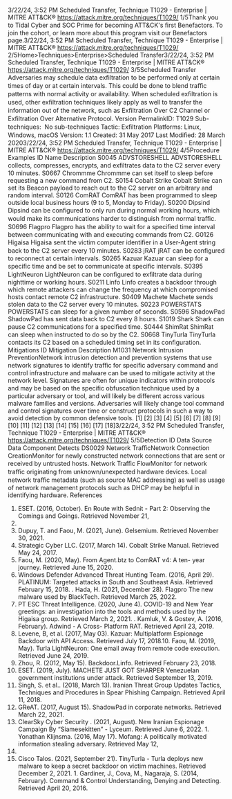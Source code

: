 3/22/24, 3:52 PM Scheduled Transfer, Technique T1029 - Enterprise | MITRE ATT&CK®
https://attack.mitre.org/techniques/T1029/ 1/5Thank you to Tidal Cyber and SOC Prime for becoming ATT&CK's ﬁrst Benefactors. To join the cohort, or learn more about this program visit our
Benefactors page.3/22/24, 3:52 PM Scheduled Transfer, Technique T1029 - Enterprise | MITRE ATT&CK®
https://attack.mitre.org/techniques/T1029/ 2/5Home>Techniques>Enterprise>Scheduled Transfer3/22/24, 3:52 PM Scheduled Transfer, Technique T1029 - Enterprise | MITRE ATT&CK®
https://attack.mitre.org/techniques/T1029/ 3/5Scheduled Transfer
Adversaries may schedule data exﬁltration to be performed only at certain times of day or at certain intervals. This could be done to blend
traﬃc patterns with normal activity or availability.
When scheduled exﬁltration is used, other exﬁltration techniques likely apply as well to transfer the information out of the network, such as
Exﬁltration Over C2 Channel or Exﬁltration Over Alternative Protocol.
Version PermalinkID: T1029
Sub-techniques:  No sub-techniques
 
Tactic: Exﬁltration
 
Platforms: Linux, Windows, macOS
Version: 1.1
Created: 31 May 2017
Last Modiﬁed: 28 March 20203/22/24, 3:52 PM Scheduled Transfer, Technique T1029 - Enterprise | MITRE ATT&CK®
https://attack.mitre.org/techniques/T1029/ 4/5Procedure Examples
ID Name Description
S0045 ADVSTORESHELL ADVSTORESHELL collects, compresses, encrypts, and exﬁltrates data to the C2 server every 10 minutes.
S0667 Chrommme Chrommme can set itself to sleep before requesting a new command from C2.
S0154 Cobalt Strike Cobalt Strike can set its Beacon payload to reach out to the C2 server on an arbitrary and random
interval.
S0126 ComRAT ComRAT has been programmed to sleep outside local business hours (9 to 5, Monday to Friday).
S0200 Dipsind Dipsind can be conﬁgured to only run during normal working hours, which would make its
communications harder to distinguish from normal traﬃc.
S0696 Flagpro Flagpro has the ability to wait for a speciﬁed time interval between communicating with and executing
commands from C2.
G0126 Higaisa Higaisa sent the victim computer identiﬁer in a User-Agent string back to the C2 server every 10 minutes.
S0283 jRAT jRAT can be conﬁgured to reconnect at certain intervals.
S0265 Kazuar Kazuar can sleep for a speciﬁc time and be set to communicate at speciﬁc intervals.
S0395 LightNeuron LightNeuron can be conﬁgured to exﬁltrate data during nighttime or working hours.
S0211 Linfo Linfo creates a backdoor through which remote attackers can change the frequency at which
compromised hosts contact remote C2 infrastructure.
S0409 Machete Machete sends stolen data to the C2 server every 10 minutes.
S0223 POWERSTATS POWERSTATS can sleep for a given number of seconds.
S0596 ShadowPad ShadowPad has sent data back to C2 every 8 hours.
S1019 Shark Shark can pause C2 communications for a speciﬁed time.
S0444 ShimRat ShimRat can sleep when instructed to do so by the C2.
S0668 TinyTurla TinyTurla contacts its C2 based on a scheduled timing set in its conﬁguration.
Mitigations
ID Mitigation Description
M1031 Network
Intrusion
PreventionNetwork intrusion detection and prevention systems that use network signatures to identify traﬃc for speciﬁc
adversary command and control infrastructure and malware can be used to mitigate activity at the network
level. Signatures are often for unique indicators within protocols and may be based on the speciﬁc
obfuscation technique used by a particular adversary or tool, and will likely be different across various
malware families and versions. Adversaries will likely change tool command and control signatures over
time or construct protocols in such a way to avoid detection by common defensive tools. [1]
[2]
[3]
[4]
[5]
[6]
[7]
[8]
[9]
[10]
[11]
[12]
[13]
[14]
[15]
[16]
[17]
[18]3/22/24, 3:52 PM Scheduled Transfer, Technique T1029 - Enterprise | MITRE ATT&CK®
https://attack.mitre.org/techniques/T1029/ 5/5Detection
ID Data Source Data Component Detects
DS0029 Network TraﬃcNetwork
Connection
CreationMonitor for newly constructed network connections that are sent or received by
untrusted hosts.
Network Traﬃc
FlowMonitor for network traﬃc originating from unknown/unexpected hardware devices.
Local network traﬃc metadata (such as source MAC addressing) as well as usage of
network management protocols such as DHCP may be helpful in identifying hardware.
References
1. ESET. (2016, October). En Route with Sednit - Part 2:
Observing the Comings and Goings. Retrieved November 21,
2016.
2. Dupuy, T. and Faou, M. (2021, June). Gelsemium. Retrieved
November 30, 2021.
3. Strategic Cyber LLC. (2017, March 14). Cobalt Strike Manual.
Retrieved May 24, 2017.
4. Faou, M. (2020, May). From Agent.btz to ComRAT v4: A ten-
year journey. Retrieved June 15, 2020.
5. Windows Defender Advanced Threat Hunting Team. (2016,
April 29). PLATINUM: Targeted attacks in South and
Southeast Asia. Retrieved February 15, 2018.
 . Hada, H. (2021, December 28). Flagpro The new malware
used by BlackTech. Retrieved March 25, 2022.
7. PT ESC Threat Intelligence. (2020, June 4). COVID-19 and New
Year greetings: an investigation into the tools and methods
used by the Higaisa group. Retrieved March 2, 2021.
 . Kamluk, V. & Gostev, A. (2016, February). Adwind - A Cross-
Platform RAT. Retrieved April 23, 2019.
9. Levene, B, et al. (2017, May 03). Kazuar: Multiplatform
Espionage Backdoor with API Access. Retrieved July 17, 2018.10. Faou, M. (2019, May). Turla LightNeuron: One email away
from remote code execution. Retrieved June 24, 2019.
11. Zhou, R. (2012, May 15). Backdoor.Linfo. Retrieved February
23, 2018.
12. ESET. (2019, July). MACHETE JUST GOT SHARPER
Venezuelan government institutions under attack. Retrieved
September 13, 2019.
13. Singh, S. et al.. (2018, March 13). Iranian Threat Group
Updates Tactics, Techniques and Procedures in Spear
Phishing Campaign. Retrieved April 11, 2018.
14. GReAT. (2017, August 15). ShadowPad in corporate networks.
Retrieved March 22, 2021.
15. ClearSky Cyber Security . (2021, August). New Iranian
Espionage Campaign By “Siamesekitten” - Lyceum. Retrieved
June 6, 2022.
1 . Yonathan Klijnsma. (2016, May 17). Mofang: A politically
motivated information stealing adversary. Retrieved May 12,
2020.
17. Cisco Talos. (2021, September 21). TinyTurla - Turla deploys
new malware to keep a secret backdoor on victim machines.
Retrieved December 2, 2021.
1 . Gardiner, J., Cova, M., Nagaraja, S. (2014, February).
Command & Control Understanding, Denying and Detecting.
Retrieved April 20, 2016.